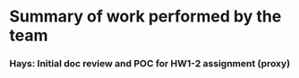 # Summary of work performed by the team

### Hays:  Initial doc review and POC for HW1-2 assignment (proxy)

